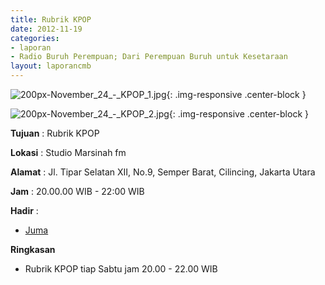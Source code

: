 ```yaml
---
title: Rubrik KPOP 
date: 2012-11-19
categories:
- laporan
- Radio Buruh Perempuan; Dari Perempuan Buruh untuk Kesetaraan
layout: laporancmb
---
```



![200px-November_24_-_KPOP_1.jpg](/uploads/200px-November_24_-_KPOP_1.jpg){: .img-responsive .center-block }

![200px-November_24_-_KPOP_2.jpg](/uploads/200px-November_24_-_KPOP_2.jpg){: .img-responsive .center-block }


**Tujuan** : Rubrik KPOP 

**Lokasi** : Studio Marsinah fm 

**Alamat** : Jl. Tipar Selatan XII, No.9, Semper Barat, Cilincing, Jakarta Utara 

**Jam** : 20.00.00 WIB - 22:00 WIB 

**Hadir** :
* [Juma](http://wiki.ciptamedia.org/wiki/Juma)

**Ringkasan**  
* Rubrik KPOP tiap Sabtu jam 20.00 - 22.00 WIB

